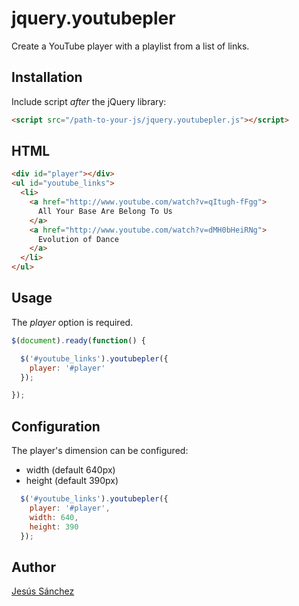 # jquery.youtubepler

Create a YouTube player with a playlist from a list of links.

## Installation

Include script *after* the jQuery library:

```html
<script src="/path-to-your-js/jquery.youtubepler.js"></script>
```

## HTML
```html
<div id="player"></div>
<ul id="youtube_links">
  <li>
    <a href="http://www.youtube.com/watch?v=qItugh-fFgg">
      All Your Base Are Belong To Us
    </a>
    <a href="http://www.youtube.com/watch?v=dMH0bHeiRNg">
      Evolution of Dance
    </a>
  </li>
</ul>
```

## Usage

The *player* option is required.

```javascript
$(document).ready(function() {

  $('#youtube_links').youtubepler({
    player: '#player'
  });

});
```

## Configuration

The player's dimension can be configured:

* width (default 640px)
* height (default 390px)

```javascript
  $('#youtube_links').youtubepler({
    player: '#player',
    width: 640,
    height: 390
  });
```

## Author

[Jesús Sánchez](www.jesvs.com)
